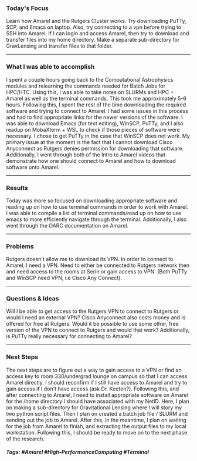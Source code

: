 ### Today's Focus

Learn how Amarel and the Rutgers Cluster works. Try downloading PuTTy, SCP, and Emacs on laptop. Also, try connecting to a vpn before trying to SSH into Amarel. If I can login and access Amarel, then try to download and transfer files into my home directory. Make a separate sub-directory for GravLensing and transfer files to that folder. 
***
### What I was able to accomplish

I spent a couple hours going back to the Computational Astrophysics modules and relearning the commands needed for Batch Jobs for HPC/HTC. Using this, I was able to take notes on SLURMs and HPC + Amarel as well as the terminal commands. This took me approximately 5-6 hours. Following this, I spent the rest of the time downloading the required software and trying to connect to Amarel. I had some issues in this process and had to find appropriate links for the newer versions of the software. I was able to download Emacs (for text editing), WinSCP, PuTTy, and I also readup on MobaXterm + WSL to check if those pieces of software were necessary. I chose to get PuTTy in the case that WinSCP does not work. My primary issue at the moment is the fact that I cannot download Cisco Anyconnect as Rutgers denies permission for downloading that software. Additionally, I went through both of the Intro to Amarel videos that demonstrate how one should connect to Amarel and how to download software onto Amarel. 
***
### Results

Today was more so focused on downloading appropriate software and reading up on how to use terminal commands in order to work with Amarel. I was able to compile a list of terminal commands/read up on how to use emacs to more efficiently navigate through the terminal. Additionally, I also went through the OARC documentation on Amarel. 
***
### Problems

Rutgers doesn't allow me to download its VPN. In order to connect to Amarel, I need a VPN. Need to either be connected to Rutgers network then and need access to the rooms at Serin or gain access to VPN. (Both PuTTy and WinSCP need VPN, i.e Cisco Any Connect).
***
### Questions & Ideas

Will I be able to get access to the Rutgers VPN to connect to Rutgers or would I need an external VPN? Cisco Anyconnect also costs money and is offered for free at Rutgers. Would it be possible to use some other, free version of the VPN to connect to Rutgers and would that work? Additionally, is PuTTy really necessary for connecting to Amarel?
***
### Next Steps

The next steps are to figure out a way to gain access to a VPN or find an access key to room 330/undergrad lounge on campus so that I can access Amarel directly. I should reconfirm if I still have access to Amarel and try to gain access if I don't have access (ask Dr. Keeton?). Following this, and after connecting to Amarel, I need to install appropriate software on Amarel for the /home directory I should have associated with my NetID. Here, I plan on making a sub-directory for Gravitational Lensing where I will story my two python script files. Then I plan on created a batch job file / SLURM and sending out the job to Amarel. After this, in the meantime, I plan on waiting for the job from Amarel to finish, and extracting the output files to my local workstation. Following this, I should be ready to move on to the next phase of the research.

##### Tags: #Amarel #High-PerformanceComputing #Terminal 